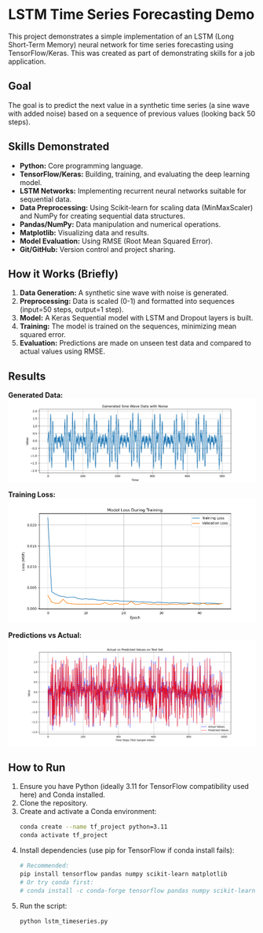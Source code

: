 # LSTM Time Series Forecasting Demo

This project demonstrates a simple implementation of an LSTM (Long Short-Term Memory) neural network for time series forecasting using TensorFlow/Keras. This was created as part of demonstrating skills for a job application.

## Goal

The goal is to predict the next value in a synthetic time series (a sine wave with added noise) based on a sequence of previous values (looking back 50 steps).

## Skills Demonstrated

*   **Python:** Core programming language.
*   **TensorFlow/Keras:** Building, training, and evaluating the deep learning model.
*   **LSTM Networks:** Implementing recurrent neural networks suitable for sequential data.
*   **Data Preprocessing:** Using Scikit-learn for scaling data (MinMaxScaler) and NumPy for creating sequential data structures.
*   **Pandas/NumPy:** Data manipulation and numerical operations.
*   **Matplotlib:** Visualizing data and results.
*   **Model Evaluation:** Using RMSE (Root Mean Squared Error).
*   **Git/GitHub:** Version control and project sharing.

## How it Works (Briefly)

1.  **Data Generation:** A synthetic sine wave with noise is generated.
2.  **Preprocessing:** Data is scaled (0-1) and formatted into sequences (input=50 steps, output=1 step).
3.  **Model:** A Keras Sequential model with LSTM and Dropout layers is built.
4.  **Training:** The model is trained on the sequences, minimizing mean squared error.
5.  **Evaluation:** Predictions are made on unseen test data and compared to actual values using RMSE.

## Results

**Generated Data:**
![Generated Data](generated_data_plot.png)

**Training Loss:**
![Training Loss](training_loss_plot.png)

**Predictions vs Actual:**
![Predictions](prediction_plot.png)

## How to Run

1.  Ensure you have Python (ideally 3.11 for TensorFlow compatibility used here) and Conda installed.
2.  Clone the repository.
3.  Create and activate a Conda environment:
    ```bash
    conda create --name tf_project python=3.11
    conda activate tf_project
    ```
4.  Install dependencies (use pip for TensorFlow if conda install fails):
    ```bash
    # Recommended:
    pip install tensorflow pandas numpy scikit-learn matplotlib
    # Or try conda first:
    # conda install -c conda-forge tensorflow pandas numpy scikit-learn matplotlib
    ```
5.  Run the script:
    ```bash
    python lstm_timeseries.py
    ```